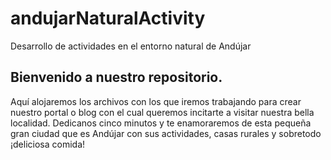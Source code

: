 # andujarNaturalActivity
Desarrollo de actividades en el entorno natural de Andújar

## Bienvenido a nuestro repositorio.
Aquí alojaremos los archivos con los que iremos trabajando para crear nuestro portal o blog con el cual queremos incitarte a visitar nuestra bella localidad. Dedicanos cinco minutos y te enamoraremos de esta pequeña gran ciudad que es Andújar con sus actividades, casas rurales y sobretodo ¡deliciosa comida!